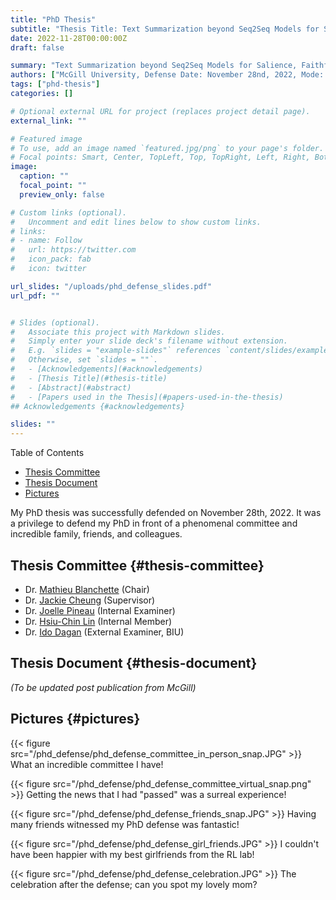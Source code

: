 ```yaml
---
title: "PhD Thesis"
subtitle: "Thesis Title: Text Summarization beyond Seq2Seq Models for Salience, Faithfulness, and Factuality"
date: 2022-11-28T00:00:00Z
draft: false

summary: "Text Summarization beyond Seq2Seq Models for Salience, Faithfulness, and Factuality"
authors: ["McGill University, Defense Date: November 28nd, 2022, Mode: Hybrid"]
tags: ["phd-thesis"]
categories: []

# Optional external URL for project (replaces project detail page).
external_link: ""

# Featured image
# To use, add an image named `featured.jpg/png` to your page's folder.
# Focal points: Smart, Center, TopLeft, Top, TopRight, Left, Right, BottomLeft, Bottom, BottomRight.
image:
  caption: ""
  focal_point: ""
  preview_only: false

# Custom links (optional).
#   Uncomment and edit lines below to show custom links.
# links:
# - name: Follow
#   url: https://twitter.com
#   icon_pack: fab
#   icon: twitter

url_slides: "/uploads/phd_defense_slides.pdf"
url_pdf: ""


# Slides (optional).
#   Associate this project with Markdown slides.
#   Simply enter your slide deck's filename without extension.
#   E.g. `slides = "example-slides"` references `content/slides/example-slides.md`.
#   Otherwise, set `slides = ""`.
#   - [Acknowledgements](#acknowledgements)
#   - [Thesis Title](#thesis-title)
#   - [Abstract](#abstract)
#   - [Papers used in the Thesis](#papers-used-in-the-thesis)
## Acknowledgements {#acknowledgements}

slides: ""
---
```


<div class="ox-hugo-toc toc">

<div class="heading">Table of Contents</div>

- [Thesis Committee](#thesis-committee)
- [Thesis Document](#thesis-document)
- [Pictures](#pictures)

</div>
<!--endtoc-->

My PhD thesis was successfully defended on November 28th, 2022. It was a privilege to defend my PhD in front of a phenomenal committee and incredible family, friends, and colleagues.



## Thesis Committee {#thesis-committee}

-   Dr. [Mathieu Blanchette](https://www.cs.mcgill.ca/~blanchem/) (Chair)
-   Dr. [Jackie Cheung](https://www.cs.mcgill.ca/~jcheung/) (Supervisor)
-   Dr. [Joelle Pineau](https://www.cs.mcgill.ca/~jpineau/) (Internal Examiner)
-   Dr. [Hsiu-Chin Lin](https://sites.google.com/site/hsiuchinlin/) (Internal Member)
-   Dr. [Ido Dagan](https://u.cs.biu.ac.il/~dagani/) (External Examiner, BIU)


## Thesis Document {#thesis-document}

_(To be updated post publication from McGill)_



## Pictures {#pictures}

{{< figure src="/phd_defense/phd_defense_committee_in_person_snap.JPG" >}}
What an incredible committee I have!

{{< figure src="/phd_defense/phd_defense_committee_virtual_snap.png" >}}
Getting the news that I had "passed" was a surreal experience!

{{< figure src="/phd_defense/phd_defense_friends_snap.JPG" >}}
Having many friends witnessed my PhD defense was fantastic!

{{< figure src="/phd_defense/phd_defense_girl_friends.JPG" >}}
I couldn't have been happier with my best girlfriends from the RL lab!

{{< figure src="/phd_defense/phd_defense_celebration.JPG" >}}
The celebration after the defense; can you spot my lovely mom?